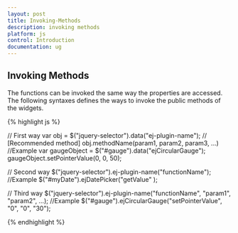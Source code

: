 ```yaml
---
layout: post
title: Invoking-Methods
description: invoking methods
platform: js
control: Introduction
documentation: ug
---
```


## Invoking Methods

The functions can be invoked the same way the properties are accessed. The following syntaxes defines the ways to invoke the public methods of the widgets.


{% highlight js %}


   // First way
   var obj = $("jquery-selector").data("ej-plugin-name"); // [Recommended method]
   obj.methodName(param1, param2, param3, ...)
   //Example
   var gaugeObject = $("#gauge").data("ejCircularGauge");
   gaugeObject.setPointerValue(0, 0, 50);


   // Second way
   $("jquery-selector").ej-plugin-name("functionName");
   //Example
   $("#myDate").ejDatePicker("getValue" );


   // Third way
   $("jquery-selector").ej-plugin-name("functionName", "param1", "param2", …);
   //Example
   $("#gauge").ejCircularGauge("setPointerValue", "0", "0", "30");


{% endhighlight %}





